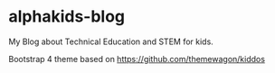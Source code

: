 # alphakids-blog
My Blog about Technical Education and STEM for kids.

Bootstrap 4 theme based on https://github.com/themewagon/kiddos

